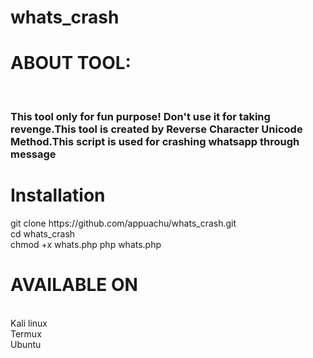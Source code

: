 # whats_crash

<h1>ABOUT TOOL:</h1><BR>
  <h3>This tool only for fun purpose! Don't use it for taking revenge.This tool is created by Reverse Character Unicode Method.This script is used for crashing whatsapp through message</h3>

  
  <h1>Installation</h1>
  git clone https://github.com/appuachu/whats_crash.git<br>
  cd whats_crash<br>
  chmod +x whats.php
  php whats.php
  
  
  
  <h1>AVAILABLE ON</h1><br>
  Kali linux<br>
  Termux<br>
  Ubuntu<br>
  
  
  
  
